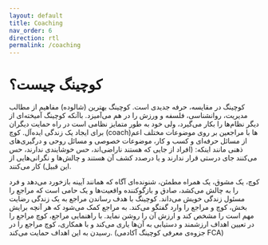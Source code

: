 ```yaml
---
layout: default
title: Coaching
nav_order: 6
direction: rtl
permalink: /coaching
---
```


# کوچینگ چیست؟
کوچینگ در مقایسه، حرفه‌ جدیدی است. کوچینگ بهترین (شالوده) مفاهیم از مطالب مدیریت، روانشناسی، فلسفه و ورزش را در هم می‌آمیزد. باآنکه کوچینگ آمیخته‌ای از دیگر نظام‌ها را بکار می‌گیرد، ولی خود به طور متمایز نظامی است در راه حمایت دیگران برای ایجاد یک زندگی ایده‌آل. کوچ (coach)‌ها با مراجعین بر روی موضوعات مختلف اعم از مسائل حرفه‌ای و کسب و کار، موضوعات خصوصی و مسائل روحی و درگیری‌های ذهنی مانند اینکه: (افراد از جایی که هستند ناراضی‌اند، حس خوشایندی ندارند، حس می‌کنند جای درستی قرار ندارند و یا درصدد کشف آن هستند و چالش‌ها و نگرانی‌هایی از این قبیل) کار می‌کنند.

کوچ، یک مشوق، یک همراه مطمئن، شنونده‌ای آگاه که همانند آیینه بازخورد می‌دهد و فرد را به چالش می‌کشد، صادق و بازگوکننده واقعیت‌ها و یک حامی است که مراجع را مسئول زندگی خویش می‌داند. کوچینگ با هدف رساندن مراجع به یک زندگی رضایت بخش، کوچ و مراجع را وارد گفتگو می‌کند. به مراجع کمک می‌شود که هر آنچه برایش مهم است را مشخص کند و ارزش آن را روشن نماید. با راهنمایی مراجع، کوچ مراجع را در تعیین اهداف ارزشمند و دستیابی به آن‌ها یاری می‌کند و با همکاری، کوچ مراجع را در رسیدن به این اهداف حمایت می‌کند. (جزوه‌ی معرفی کوچینگ آکادمی FCA)
